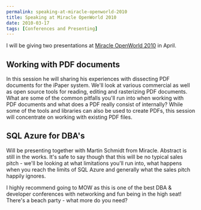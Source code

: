 ```yaml
---
permalink: speaking-at-miracle-openworld-2010
title: Speaking at Miracle OpenWorld 2010
date: 2010-03-17
tags: [Conferences and Presenting]
---
```

I will be giving two presentations at [Miracle OpenWorld 2010](http://mow2010.dk/) in April.

<!-- more -->

## Working with PDF documents

In this session he will sharing his experiences with dissecting PDF documents for the iPaper system. We'll look at various commercial as well as open source tools for reading, editing and rasterizing PDF documents. What are some of the common pitfalls you'll run into when working with PDF documents and what does a PDF really consist of internally? While some of the tools and libraries can also be used to create PDFs, this session will concentrate on working with existing PDF files.

## SQL Azure for DBA's

Will be presenting together with Martin Schmidt from Miracle. Abstract is still in the works. It's safe to say though that this will be no typical sales pitch - we'll be looking at what limitations you'll run into, what happens when you reach the limits of SQL Azure and generally what the sales pitch happily ignores.

I highly recommend going to MOW as this is one of the best DBA & developer conferences with networking and fun being in the high seat! There's a beach party - what more do you need?

